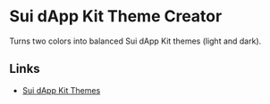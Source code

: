 # Sui dApp Kit Theme Creator

Turns two colors into balanced Sui dApp Kit themes (light and dark).

## Links

- [Sui dApp Kit Themes](https://sdk.mystenlabs.com/dapp-kit/themes)
